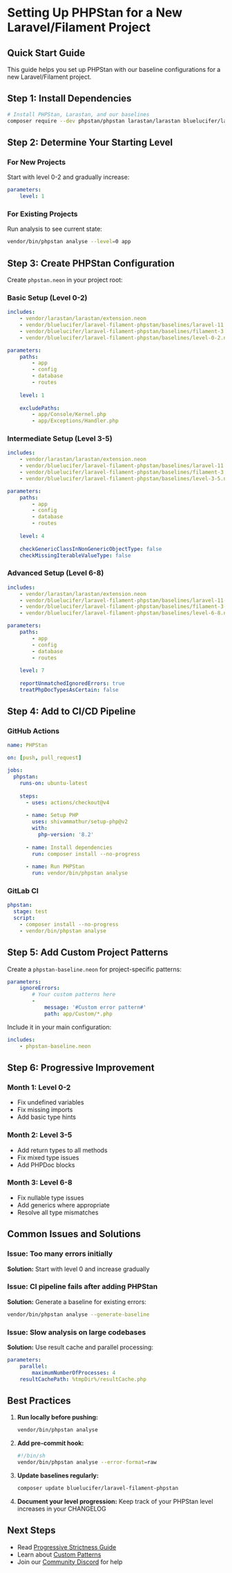 # Setting Up PHPStan for a New Laravel/Filament Project

## Quick Start Guide

This guide helps you set up PHPStan with our baseline configurations for a new Laravel/Filament project.

## Step 1: Install Dependencies

```bash
# Install PHPStan, Larastan, and our baselines
composer require --dev phpstan/phpstan larastan/larastan bluelucifer/laravel-filament-phpstan
```

## Step 2: Determine Your Starting Level

### For New Projects
Start with level 0-2 and gradually increase:
```yaml
parameters:
    level: 1
```

### For Existing Projects
Run analysis to see current state:
```bash
vendor/bin/phpstan analyse --level=0 app
```

## Step 3: Create PHPStan Configuration

Create `phpstan.neon` in your project root:

### Basic Setup (Level 0-2)
```yaml
includes:
    - vendor/larastan/larastan/extension.neon
    - vendor/bluelucifer/laravel-filament-phpstan/baselines/laravel-11.neon
    - vendor/bluelucifer/laravel-filament-phpstan/baselines/filament-3.neon
    - vendor/bluelucifer/laravel-filament-phpstan/baselines/level-0-2.neon

parameters:
    paths:
        - app
        - config
        - database
        - routes
    
    level: 1
    
    excludePaths:
        - app/Console/Kernel.php
        - app/Exceptions/Handler.php
```

### Intermediate Setup (Level 3-5)
```yaml
includes:
    - vendor/larastan/larastan/extension.neon
    - vendor/bluelucifer/laravel-filament-phpstan/baselines/laravel-11.neon
    - vendor/bluelucifer/laravel-filament-phpstan/baselines/filament-3.neon
    - vendor/bluelucifer/laravel-filament-phpstan/baselines/level-3-5.neon

parameters:
    paths:
        - app
        - config
        - database
        - routes
    
    level: 4
    
    checkGenericClassInNonGenericObjectType: false
    checkMissingIterableValueType: false
```

### Advanced Setup (Level 6-8)
```yaml
includes:
    - vendor/larastan/larastan/extension.neon
    - vendor/bluelucifer/laravel-filament-phpstan/baselines/laravel-11-strict.neon
    - vendor/bluelucifer/laravel-filament-phpstan/baselines/filament-3-strict.neon
    - vendor/bluelucifer/laravel-filament-phpstan/baselines/level-6-8.neon

parameters:
    paths:
        - app
        - config
        - database
        - routes
    
    level: 7
    
    reportUnmatchedIgnoredErrors: true
    treatPhpDocTypesAsCertain: false
```

## Step 4: Add to CI/CD Pipeline

### GitHub Actions
```yaml
name: PHPStan

on: [push, pull_request]

jobs:
  phpstan:
    runs-on: ubuntu-latest
    
    steps:
      - uses: actions/checkout@v4
      
      - name: Setup PHP
        uses: shivammathur/setup-php@v2
        with:
          php-version: '8.2'
          
      - name: Install dependencies
        run: composer install --no-progress
        
      - name: Run PHPStan
        run: vendor/bin/phpstan analyse
```

### GitLab CI
```yaml
phpstan:
  stage: test
  script:
    - composer install --no-progress
    - vendor/bin/phpstan analyse
```

## Step 5: Add Custom Project Patterns

Create a `phpstan-baseline.neon` for project-specific patterns:

```yaml
parameters:
    ignoreErrors:
        # Your custom patterns here
        - 
            message: '#Custom error pattern#'
            path: app/Custom/*.php
```

Include it in your main configuration:
```yaml
includes:
    - phpstan-baseline.neon
```

## Step 6: Progressive Improvement

### Month 1: Level 0-2
- Fix undefined variables
- Fix missing imports
- Add basic type hints

### Month 2: Level 3-5
- Add return types to all methods
- Fix mixed type issues
- Add PHPDoc blocks

### Month 3: Level 6-8
- Fix nullable type issues
- Add generics where appropriate
- Resolve all type mismatches

## Common Issues and Solutions

### Issue: Too many errors initially
**Solution:** Start with level 0 and increase gradually

### Issue: CI pipeline fails after adding PHPStan
**Solution:** Generate a baseline for existing errors:
```bash
vendor/bin/phpstan analyse --generate-baseline
```

### Issue: Slow analysis on large codebases
**Solution:** Use result cache and parallel processing:
```yaml
parameters:
    parallel:
        maximumNumberOfProcesses: 4
    resultCachePath: %tmpDir%/resultCache.php
```

## Best Practices

1. **Run locally before pushing:**
   ```bash
   vendor/bin/phpstan analyse
   ```

2. **Add pre-commit hook:**
   ```bash
   #!/bin/sh
   vendor/bin/phpstan analyse --error-format=raw
   ```

3. **Update baselines regularly:**
   ```bash
   composer update bluelucifer/laravel-filament-phpstan
   ```

4. **Document your level progression:**
   Keep track of your PHPStan level increases in your CHANGELOG

## Next Steps

- Read [Progressive Strictness Guide](../progressive-strictness.md)
- Learn about [Custom Patterns](../custom-patterns.md)
- Join our [Community Discord](#) for help